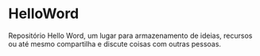 # HelloWord
Repositório Hello Word, um lugar para armazenamento de ideias, recursos ou até mesmo compartilha e discute coisas com outras pessoas.
